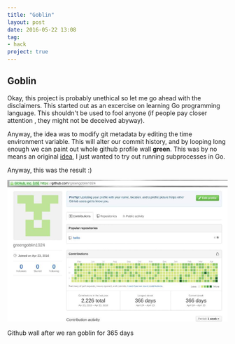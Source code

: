```yaml
---
title: "Goblin"
layout: post
date: 2016-05-22 13:08
tag:
- hack
project: true
---
```


## Goblin

Okay, this project is probably unethical so let me go ahead with the disclaimers. This started out as an excercise on learning Go programming language. This shouldn't be used to fool anyone (if people pay closer attention , they might not be deceived abyway).

Anyway, the idea was to modify git metadata by editing the time environment variable. This will alter our commit history, and by looping long enough we can paint out whole github profile wall **green**. This was by no means an original [idea](http://stackoverflow.com/questions/20099235/who-is-the-user-with-the-longest-streak-on-github), I just wanted to try out running subprocesses in Go. 

Anyway, this was the result :)

![Goblin Image](assets/images/goblin.jpg)
<figcaption class="caption">Github wall after we ran goblin for 365 days</figcaption>
